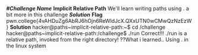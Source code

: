 ***#Challenge Name***
__Implicit Relative Path__
We'll learn writing paths using . a bit more in this challenge
***Solution***
**__Flag__**
pwn.college{4vAHDuZg6AbRJ6hOjn6ReWldJcX.QXxUTN0wCMwQzNzEzW}
__Solution__
hacker@paths~implicit-relative-path:~$ cd /challenge
hacker@paths~implicit-relative-path:/challenge$ ./run
Correct!!!
./run is a relative path, invoked from the right directory!
??What i learned..
Using . in the linux system 



